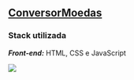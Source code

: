 ## [ConversorMoedas](./ConversorMoedas)

### Stack utilizada
***Front-end:*** HTML, CSS e JavaScript

![](./ConversorMoedas/assets/teste.gif)
